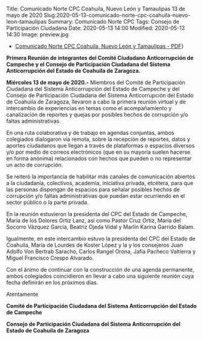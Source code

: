 Title: Comunicado Norte CPC Coahuila, Nuevo León y Tamaulipas 13 de mayo de 2020
Slug:2020-05-13-comunicado-norte-cpc-coahuila-nuevo-leon-tamaulipas
Summary: Comunicado Norte CPC
Tags: Consejo de Participación Ciudadana
Date: 2020-05-13 14:00
Modified: 2020-05-13 14:30
Image: preview.jpg 



* [Comunicado Norte CPC Coahuila, Nuevo León y Tamaulipas - PDF](comunicado-norte-cpc-coahuila-nuevo-leon-tamaulipas.pdf)}

**Primera Reunión de integrantes del Comité Ciudadano Anticorrupción de Campeche y el Consejo de Participación Ciudadana del Sistema Anticorrupción del Estado de Coahuila de Zaragoza.**

**Miércoles 13 de mayo de 2020.-** Miembros del Comité de Participación Ciudadana del Sistema Anticorrupción del Estado de Campeche y del Consejo de Participación Ciudadana del Sistema Anticorrupción del Estado de Coahuila de Zaragoza, llevaron a cabo la primera reunión virtual y de intercambio de experiencias en temas como el acompañamiento y canalización de reportes y quejas por posibles hechos de corrupción y/o faltas administrativas.

En una ruta colaborativa y de trabajo en agendas conjuntas, ambos colegiados dialogaron vía remota, sobre la recepción de reportes, datos y aportes ciudadanos que llegan a través de plataformas o espacios diversos y/o por medio de correos electrónicos (que en su mayoría suelen hacerse en forma anónima) relacionados con hechos que pueden o no representar un acto de corrupción.

Se reiteró la importancia de habilitar más canales de comunicación abiertos a la ciudadanía, colectivos, academia, iniciativa privada, etcétera, para que las personas dispongan de espacios para señalar posibles hechos de corrupción y/o faltas administrativas que puedan estar ocurriendo en el sector público o la parte privada.

En la reunión estuvieron la presidenta del CPC del Estado de Campeche, María de los Dolores Ortiz Lanz, así como Pastor Cruz Ortiz, María del Socorro Vázquez García, Beatriz Ojeda Vidal y Marlín Karina Garrido Balam.

Igualmente, en este intercambio estuvo la presidenta del CPC del Estado de Coahuila, María de Lourdes de Koster López y la y los consejeros Juan Adolfo Von Bertrab Saracho, Carlos Rangel Orona, Jafia Pacheco Valtierra y Miguel Francisco Crespo Alvarado.

Con el ánimo de continuar con la construcción de una agenda permanente, ambos colegiados coincidieron en llevar a cabo una siguiente reunión cuya fecha definirán en los próximos días.


Atentamente

**Comité de Participación Ciudadana del Sistema Anticorrupción del Estado de Campeche**

**Consejo de Participación Ciudadana del Sistema Anticorrupción del Estado de Coahuila de Zaragoza** 
